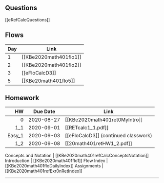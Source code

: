 ## Questions
[[eRefCalcQuestions]]

## Flows
| Day | Link |
|-----|------|
1 | [[KBe2020math401flo1]]
2 | [[KBe2020math401flo2]]
3 | [[eFloCalcD3]]
5 | [[KBe20math401flo5]]

## Homework
| HW | Due Date   | Link                          |
|---:|------------|-------------------------------|
|  0 | 2020-08-27 | [[KBe2020math401ret0MyIntro]] |
| 1_1 | 2020-09-01 | [[RETcalc1_1.pdf]]
| Easy_1 | 2020-09-03 | [[eFloCalcD3]] (continued classwork)
| 1_2 | 2020-09-08 | [[20math401retHW1_2.pdf]]


Concepts and Notation | [[KBe2020math401refCalcConceptsNotation]]
Introduction | [[KBe2020math401flo1]]
Flow Index | [[KBe2020math401floDailyIndex]]
Assignments | [[KBe2020math401refExr0nRetIndex]]

---
